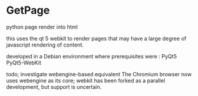 # GetPage
python page render into html

this uses the qt 5 webkit to render pages that may have a large degree of javascript rendering of content.

developed in a Debian environment where prerequisites were :
PyQt5
PyQt5-WebKit

todo;
investigate webengine-based equivalent
The Chromium browser now uses webengine as its core;
webkit has been forked as a parallel development, but support is uncertain.


